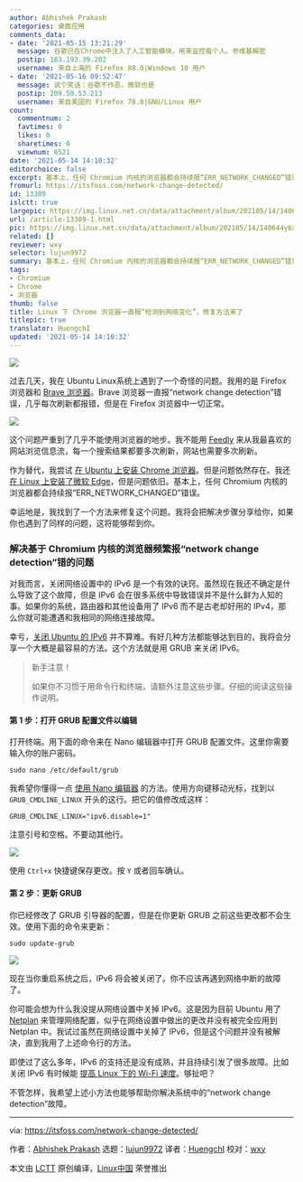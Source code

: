 ```yaml
---
author: Abhishek Prakash
categories: 桌面应用
comments_data:
- date: '2021-05-15 13:21:29'
  message: 谷歌已在Chrome中注入了人工智能模块，用来监控每个人。参维基解密
  postip: 183.193.39.202
  username: 来自上海的 Firefox 88.0|Windows 10 用户
- date: '2021-05-16 09:52:47'
  message: 说个笑话：谷歌不作恶，微软也是
  postip: 209.50.53.213
  username: 来自美国的 Firefox 78.0|GNU/Linux 用户
count:
  commentnum: 2
  favtimes: 0
  likes: 0
  sharetimes: 0
  viewnum: 8521
date: '2021-05-14 14:10:32'
editorchoice: false
excerpt: 基本上，任何 Chromium 内核的浏览器都会持续报“ERR_NETWORK_CHANGED”错误。
fromurl: https://itsfoss.com/network-change-detected/
id: 13389
islctt: true
largepic: https://img.linux.net.cn/data/attachment/album/202105/14/140644y6xx6e8100wzxrr5.jpg
url: /article-13389-1.html
pic: https://img.linux.net.cn/data/attachment/album/202105/14/140644y6xx6e8100wzxrr5.jpg.thumb.jpg
related: []
reviewer: wxy
selector: lujun9972
summary: 基本上，任何 Chromium 内核的浏览器都会持续报“ERR_NETWORK_CHANGED”错误。
tags:
- Chromium
- Chrome
- 浏览器
thumb: false
title: Linux 下 Chrome 浏览器一直报“检测到网络变化”，修复方法来了
titlepic: true
translator: HuengchI
updated: '2021-05-14 14:10:32'
---
```


![](https://img.linux.net.cn/data/attachment/album/202105/14/140644y6xx6e8100wzxrr5.jpg)


过去几天，我在 Ubuntu Linux系统上遇到了一个奇怪的问题。我用的是 Firefox 浏览器和 [Brave 浏览器](https://itsfoss.com/brave-web-browser/)。Brave 浏览器一直报“network change detection”错误，几乎每次刷新都报错，但是在 Firefox 浏览器中一切正常。


![](https://img.linux.net.cn/data/attachment/album/202105/14/141032n6ddr2bpv7cnd6dd.png)


这个问题严重到了几乎不能使用浏览器的地步。我不能用 [Feedly](https://feedly.com/) 来从我最喜欢的网站浏览信息流，每一个搜索结果都要多次刷新，网站也需要多次刷新。


作为替代，我尝试 [在 Ubuntu 上安装 Chrome 浏览器](https://itsfoss.com/install-chrome-ubuntu/)。但是问题依然存在。我还 [在 Linux 上安装了微软 Edge](https://itsfoss.com/microsoft-edge-linux/)，但是问题依旧。基本上，任何 Chromium 内核的浏览器都会持续报“ERR\_NETWORK\_CHANGED”错误。


幸运地是，我找到了一个方法来修复这个问题。我将会把解决步骤分享给你，如果你也遇到了同样的问题，这将能够帮到你。


### 解决基于 Chromium 内核的浏览器频繁报“network change detection”错的问题


对我而言，关闭网络设置中的 IPv6 是一个有效的诀窍。虽然现在我还不确定是什么导致了这个故障，但是 IPv6 会在很多系统中导致错误并不是什么鲜为人知的事。如果你的系统，路由器和其他设备用了 IPv6 而不是古老却好用的 IPv4，那么你就可能遭遇和我相同的网络连接故障。


幸亏，[关闭 Ubuntu 的 IPv6](https://itsfoss.com/disable-ipv6-ubuntu-linux/) 并不算难。有好几种方法都能够达到目的，我将会分享一个大概是最容易的方法。这个方法就是用 GRUB 来关闭 IPv6。



> 
> 新手注意！
> 
> 
> 如果你不习惯于用命令行和终端，请额外注意这些步骤。仔细的阅读这些操作说明。
> 
> 
> 


#### 第 1 步：打开 GRUB 配置文件以编辑


打开终端。用下面的命令来在 Nano 编辑器中打开 GRUB 配置文件。这里你需要输入你的账户密码。



```
sudo nano /etc/default/grub

```

我希望你懂得一点 [使用 Nano 编辑器](https://itsfoss.com/nano-editor-guide/) 的方法。使用方向键移动光标，找到以`GRUB_CMDLINE_LINUX` 开头的这行。把它的值修改成这样：



```
GRUB_CMDLINE_LINUX="ipv6.disable=1"

```

注意引号和空格。不要动其他行。


![](https://img.linux.net.cn/data/attachment/album/202105/14/141032dv9qvop17hp1dhdd.png)


使用 `Ctrl+x` 快捷键保存更改。按 `Y` 或者回车确认。


#### 第 2 步：更新 GRUB


你已经修改了 GRUB 引导器的配置，但是在你更新 GRUB 之前这些更改都不会生效。使用下面的命令来更新：



```
sudo update-grub

```

![](https://img.linux.net.cn/data/attachment/album/202105/14/141033c1ogwg05ogsw5s30.png)


现在当你重启系统之后，IPv6 将会被关闭了。你不应该再遇到网络中断的故障了。


你可能会想为什么我没提从网络设置中关掉 IPv6。这是因为目前 Ubuntu 用了 [Netplan](https://netplan.io/) 来管理网络配置，似乎在网络设置中做出的更改并没有被完全应用到 Netplan 中。我试过虽然在网络设置中关掉了 IPv6，但是这个问题并没有被解决，直到我用了上述命令行的方法。


即使过了这么多年，IPv6 的支持还是没有成熟，并且持续引发了很多故障。比如关闭 IPv6 有时候能 [提高 Linux 下的 Wi-Fi 速度](https://itsfoss.com/speed-up-slow-wifi-connection-ubuntu/)。够扯吧？


不管怎样，我希望上述小方法也能够帮助你解决系统中的“network change detection”故障。




---


via: <https://itsfoss.com/network-change-detected/>


作者：[Abhishek Prakash](https://itsfoss.com/author/abhishek/) 选题：[lujun9972](https://github.com/lujun9972) 译者：[HuengchI](https://github.com/HuengchI) 校对：[wxy](https://github.com/wxy)


本文由 [LCTT](https://github.com/LCTT/TranslateProject) 原创编译，[Linux中国](https://linux.cn/) 荣誉推出